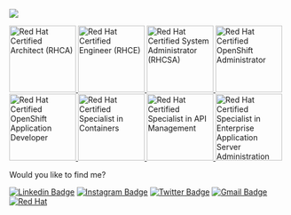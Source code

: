 [![](https://img.shields.io/badge/Senior%20Technical%20Support%20Engineer%20at%20red%20hat-ee0000?logo=red-hat&style=for-the-badge)](https://redhat.com)

<a href="https://www.credly.com/badges/c3812fde-de9e-41b0-8770-d209f35c0f0b/public_url" target="_blank">
    <img src="https://images.credly.com/images/fdac57a1-cecc-4790-89da-ac5e6121fef1/image.png" alt="Red Hat Certified Architect (RHCA)" width="120" height="120">
</a>

<a href="https://www.credly.com/badges/b66e2123-d8b5-4eb4-adea-48c506921aca" target="_blank">
    <img src="https://images.credly.com/images/19c4e804-54fe-4857-b022-7cfd5520596c/image.png" alt="Red Hat Certified Engineer (RHCE)" width="120" height="120">
</a>

<a href="https://www.credly.com/badges/7f8c8d26-f7eb-4427-a1e9-04e395a39073" target="_blank">
    <img src="https://images.credly.com/images/572de0ba-2c59-4816-a59d-b0e1687e45ee/image.png" alt="Red Hat Certified System Administrator (RHCSA)" width="120" height="120">
</a>

<a href="https://www.credly.com/badges/c3812fde-de9e-41b0-8770-d209f35c0f0b" target="_blank">
    <img src="https://images.credly.com/images/b6cf67d4-0533-495b-acfe-9d08bb50bef1/image.png" alt="Red Hat Certified OpenShift Administrator" width="120" height="120">
</a>

<a href="https://www.credly.com/badges/f3902591-4c17-4c58-aa08-c4d325be7eb5" target="_blank">
    <img src="https://images.credly.com/images/f7107c13-ff27-467c-ac8e-ba4ba609050b/image.png" alt="Red Hat Certified OpenShift Application Developer" width="120" height="120">
</a>

<a href="https://www.credly.com/badges/879db7d5-914c-468e-8e28-7599733b38f7" target="_blank">
    <img src="https://images.credly.com/images/272f17b3-2eb9-4e5f-aa3c-66c6b137fb27/image.png" alt="Red Hat Certified Specialist in Containers" width="120" height="120">
</a>

<a href="https://www.credly.com/badges/1ed56aab-d8a0-4feb-bc97-d1d74065125f" target="_blank">
    <img src="https://images.credly.com/images/6eb5499c-cf76-4837-ac72-6a254139af1a/image.png" alt="Red Hat Certified Specialist in API Management" width="120" height="120">
</a>

<a href="https://www.credly.com/badges/81dae6ce-83ae-4164-a212-f9cae5766772" target="_blank">
    <img src="https://images.credly.com/images/8a758b1b-7565-4971-b4a4-779ecc6f782b/image.png" alt="Red Hat Certified Specialist in Enterprise Application Server Administration" width="120" height="120">
</a>

Would you like to find me?

[![Linkedin Badge](https://img.shields.io/badge/-LinkedIn-blue?style=flat-square&logo=Linkedin&logoColor=white&link=https://www.linkedin.com/in/gabriel-padilha/)](https://www.linkedin.com/in/gabriel-padilha/)
[![Instagram Badge](https://img.shields.io/badge/-Instagram-red?style=flat-square&logo=Instagram&logoColor=white&link=https://www.instagram.com/gabriel.padilh4/)](https://www.instagram.com/gabriel.padilh4/)
[![Twitter Badge](https://img.shields.io/badge/-Twitter-1DA1F2?style=flat-square&logo=twitter&logoColor=white&link=https://twitter.com/gabpadilh4)](https://twitter.com/gabpadilh4)
[![Gmail Badge](https://img.shields.io/badge/-Gmail-c14438?style=flat-square&logo=Gmail&logoColor=white&link=mailto:gabrielpadilhasantos@gmail.com)](mailto:gabrielpadilhasantos@gmail.com)
[![Red Hat](https://img.shields.io/badge/Red%20Hat-EE0000?style=flat-square&logo=redhat&logoColor=white&link=https://rhtapps.redhat.com/verify?certId=240-035-246)](https://rhtapps.redhat.com/verify?certId=240-035-246)
